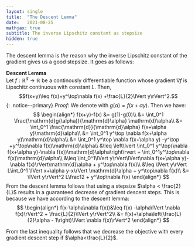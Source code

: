 ```yaml
---
layout: single
title:  "The Descent Lemma"
date:   2021-08-25
mathjax: true
subtitle: The inverse Lipschitz constant as stepsize
hidden: true
---
```

The descent lemma is _the_ reason why the inverse Lipschitz constant of the gradient gives us a good stepsize. It goes as follows: 

**Descent Lemma**    
Let $f:\mathbb{R}^d\rightarrow \mathbb{R}$ be a continously differentiable function whose gradient $\nabla f$ is Lipschitz continuous with constant $L$. Then,
$$f(x+y)\leq f(x)+y^\top\nabla f(x) +\frac{L}{2}\lVert y\rVert^2.$$
{: .notice--primary}
_Proof_: We denote with $g(\alpha)=f(x+\alpha y)$. Then we have:
$$
\begin{align*}
f(x+y)-f(x) &= g(1)-g(0)\\
&= \int_0^1 \frac{\mathrm{d}g(\alpha)}{\mathrm{d}\alpha} \mathrm{d}\alpha\\
&= \int_0^1 \frac{\mathrm{d}}{\mathrm{d}\alpha} f(x+\alpha y)\mathrm{d}\alpha\\
&= \int_0^1 y^\top \nabla f(x+\alpha y)\mathrm{d}\alpha\\
&= \int_0^1 y^\top \nabla f(x+\alpha y) -y^\top +y^\top\nabla f(x)\mathrm{d}\alpha\\
&\leq \left\lvert \int_0^1 y^\top(\nabla f(x+\alpha y)-\nabla f(x))\mathrm{d}\alpha\right\rvert + \int_0^1y^\top\nabla f(x)\mathrm{d}\alpha\\
&\leq \int_0^1\lVert y\rVert\lVert\nabla f(x+\alpha y)-\nabla f(x)\rVert\mathrm{d}\alpha + y^\top\nabla f(x)\\
&\leq \lVert y\rVert L\int_0^1 \lVert x+\alpha y-x\rVert \mathrm{d}\alpha + y^\top\nabla f(x)\\
&= \lVert y\rVert^2 L\frac12 + y^\top\nabla f(x)
\end{align*}
$$
From the descent lemma follows that using a stepsize $\alpha < \frac{2}{L}$ results in a guaranteed decrease of gradient descent steps. 
This is because we have according to the descent lemma:
$$
\begin{align*}
f(x-\alpha\nabla f(x))&\leq f(x) -\alpha\lVert \nabla f(x)\rVert^2 + \frac{L}{2}\lVert y\rVert^2\\
&= f(x)+\alpha\left(\frac{L}{2}\alpha - 1\right)\lVert \nabla f(x)\rVert^2
\end{align*}
$$    

From the last inequality follows that we decrease the objective with every gradient descent step if $\alpha<\frac{L}{2}$.
